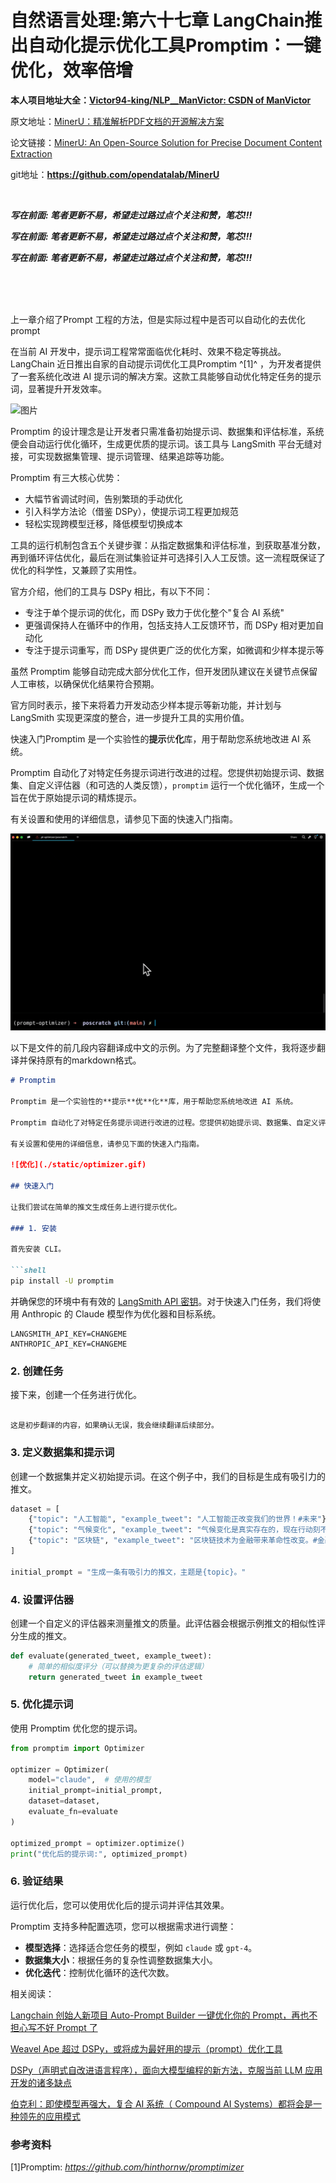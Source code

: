# 自然语言处理:第六十七章 LangChain推出自动化提示优化工具Promptim：一键优化，效率倍增

**本人项目地址大全：[Victor94-king/NLP__ManVictor: CSDN of ManVictor](https://github.com/Victor94-king/NLP__ManVictor)**

原文地址：[MinerU：精准解析PDF文档的开源解决方案](https://mp.weixin.qq.com/s/EV2_CJtwPaKinVPw2O2T-g)

论文链接：[MinerU: An Open-Source Solution for Precise  Document Content Extraction](https://arxiv.org/pdf/2409.18839)

git地址：**https://github.com/opendatalab/MinerU**

<br />

***写在前面: 笔者更新不易，希望走过路过点个关注和赞，笔芯!!!***

***写在前面: 笔者更新不易，希望走过路过点个关注和赞，笔芯!!!***

***写在前面: 笔者更新不易，希望走过路过点个关注和赞，笔芯!!!***

<br />

<br />

<br />

上一章介绍了Prompt 工程的方法，但是实际过程中是否可以自动化的去优化prompt

在当前 AI 开发中，提示词工程常常面临优化耗时、效果不稳定等挑战。LangChain 近日推出自家的自动提示词优化工具Promptim ^[1]^ ，为开发者提供了一套系统化改进 AI 提示词的解决方案。这款工具能够自动优化特定任务的提示词，显著提升开发效率。

![图片](https://mmbiz.qpic.cn/mmbiz_jpg/aaN2xdFqa4FZPjFzTR44GDDYWXtD1BUUZicSb0xnWQYyDcvuAFT27ePuNfeap63ulrT75kIs0alQRdrpoMgNibzQ/640?wx_fmt=other&from=appmsg&tp=webp&wxfrom=5&wx_lazy=1&wx_co=1)

Promptim 的设计理念是让开发者只需准备初始提示词、数据集和评估标准，系统便会自动运行优化循环，生成更优质的提示词。该工具与 LangSmith 平台无缝对接，可实现数据集管理、提示词管理、结果追踪等功能。

Promptim 有三大核心优势：

* 大幅节省调试时间，告别繁琐的手动优化
* 引入科学方法论（借鉴 DSPy），使提示词工程更加规范
* 轻松实现跨模型迁移，降低模型切换成本

工具的运行机制包含五个关键步骤：从指定数据集和评估标准，到获取基准分数，再到循环评估优化，最后在测试集验证并可选择引入人工反馈。这一流程既保证了优化的科学性，又兼顾了实用性。

官方介绍，他们的工具与 DSPy 相比，有以下不同：

* 专注于单个提示词的优化，而 DSPy 致力于优化整个"复合 AI 系统"
* 更强调保持人在循环中的作用，包括支持人工反馈环节，而 DSPy 相对更加自动化
* 专注于提示词重写，而 DSPy 提供更广泛的优化方案，如微调和少样本提示等

虽然 Promptim 能够自动完成大部分优化工作，但开发团队建议在关键节点保留人工审核，以确保优化结果符合预期。

官方同时表示，接下来将着力开发动态少样本提示等新功能，并计划与 LangSmith 实现更深度的整合，进一步提升工具的实用价值。

快速入门Promptim 是一个实验性的**提示**优**化**库，用于帮助您系统地改进 AI 系统。

Promptim 自动化了对特定任务提示词进行改进的过程。您提供初始提示词、数据集、自定义评估器（和可选的人类反馈），`promptim` 运行一个优化循环，生成一个旨在优于原始提示词的精炼提示。

有关设置和使用的详细信息，请参见下面的快速入门指南。

![1731858055727](image/67_promptim/1731858055727.png)

以下是文件的前几段内容翻译成中文的示例。为了完整翻译整个文件，我将逐步翻译并保持原有的markdown格式。

```markdown
# Promptim

Promptim 是一个实验性的**提示**优**化**库，用于帮助您系统地改进 AI 系统。

Promptim 自动化了对特定任务提示词进行改进的过程。您提供初始提示词、数据集、自定义评估器（和可选的人类反馈），`promptim` 运行一个优化循环，生成一个旨在优于原始提示词的精炼提示。

有关设置和使用的详细信息，请参见下面的快速入门指南。

![优化](./static/optimizer.gif)

## 快速入门

让我们尝试在简单的推文生成任务上进行提示优化。

### 1. 安装

首先安装 CLI。

```shell
pip install -U promptim
```

并确保您的环境中有有效的 [LangSmith API 密钥](https://smith.langchain.com/)。对于快速入门任务，我们将使用 Anthropic 的 Claude 模型作为优化器和目标系统。

```shell
LANGSMITH_API_KEY=CHANGEME
ANTHROPIC_API_KEY=CHANGEME
```

### 2. 创建任务

接下来，创建一个任务进行优化。

```

这是初步翻译的内容，如果确认无误，我会继续翻译后续部分。
```

### 3. 定义数据集和提示词

创建一个数据集并定义初始提示词。在这个例子中，我们的目标是生成有吸引力的推文。

```python
dataset = [
    {"topic": "人工智能", "example_tweet": "人工智能正改变我们的世界！#未来"},
    {"topic": "气候变化", "example_tweet": "气候变化是真实存在的，现在行动刻不容缓！#环保"},
    {"topic": "区块链", "example_tweet": "区块链技术为金融带来革命性改变。#金融科技"}
]

initial_prompt = "生成一条有吸引力的推文，主题是{topic}。"
```

### 4. 设置评估器

创建一个自定义的评估器来测量推文的质量。此评估器会根据示例推文的相似性评分生成的推文。

```python
def evaluate(generated_tweet, example_tweet):
    # 简单的相似度评分（可以替换为更复杂的评估逻辑）
    return generated_tweet in example_tweet
```

### 5. 优化提示词

使用 Promptim 优化您的提示词。

```python
from promptim import Optimizer

optimizer = Optimizer(
    model="claude",  # 使用的模型
    initial_prompt=initial_prompt,
    dataset=dataset,
    evaluate_fn=evaluate
)

optimized_prompt = optimizer.optimize()
print("优化后的提示词:", optimized_prompt)
```

### 6. 验证结果

运行优化后，您可以使用优化后的提示词并评估其效果。

Promptim 支持多种配置选项，您可以根据需求进行调整：

- **模型选择**：选择适合您任务的模型，例如 `claude` 或 `gpt-4`。
- **数据集大小**：根据任务的复杂性调整数据集大小。
- **优化迭代**：控制优化循环的迭代次数。



相关阅读：

[Langchain 创始人新项目 Auto-Prompt Builder 一键优化你的 Prompt，再也不担心写不好 Prompt 了](https://mp.weixin.qq.com/s?__biz=MzA5MTIxNTY4MQ==&mid=2461143534&idx=1&sn=092113c434092d1c5777d1a3c6b0f728&scene=21#wechat_redirect)

[Weavel Ape 超过 DSPy，或将成为最好用的提示（prompt）优化工具](https://mp.weixin.qq.com/s?__biz=MzA5MTIxNTY4MQ==&mid=2461146642&idx=1&sn=4df9c085356ef8c1220c49eee0eee6cc&scene=21#wechat_redirect)

[DSPy（声明式自改进语言程序），面向大模型编程的新方法，克服当前 LLM 应用开发的诸多缺点](https://mp.weixin.qq.com/s?__biz=MzA5MTIxNTY4MQ==&mid=2461145805&idx=1&sn=a54aa88c8cccdcd1f6ffa8b5e810ad60&chksm=873978e3b04ef1f501fd147a8e0a30135f080909562d4e6456758e47f6a9000072121032d6ad&token=658496341&lang=zh_CN&scene=21#wechat_redirect)

[伯克利：即使模型再强大，复合 AI 系统（ Compound AI Systems）都将会是一种领先的应用模式](https://mp.weixin.qq.com/s?__biz=MzA5MTIxNTY4MQ==&mid=2461146137&idx=1&sn=b709807d7f615b6cd384f923393301da&chksm=87397e37b04ef721a8be37ae3db98b20a66b83d92d6d227220f6e08b175e16969d918b705113&token=658496341&lang=zh_CN&scene=21#wechat_redirect)

### 参考资料

[1]Promptim: *https://github.com/hinthornw/promptimizer*
